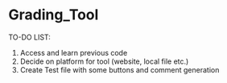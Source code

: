 # Grading_Tool

TO-DO LIST:

1. Access and learn previous code
2. Decide on platform for tool (website, local file etc.)
3. Create Test file with some buttons and comment generation
